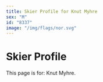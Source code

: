 ```yaml
---
title: Skier Profile for Knut Myhre
sex: "M"
id: "8337"
image: "/img/flags/nor.svg" 
---
```


# Skier Profile

This page is for: Knut Myhre.
    